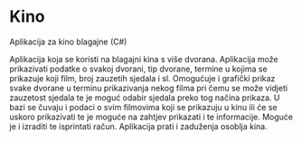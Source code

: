 # Kino
Aplikacija za kino blagajne (C#)

Aplikacija koja se koristi na blagajni kina s više dvorana.
Aplikacija može prikazivati podatke o svakoj dvorani, tip dvorane, 
termine u kojima se prikazuje koji film, broj zauzetih sjedala i sl. 
Omogućuje i grafički prikaz svake dvorane u terminu prikazivanja nekog filma 
pri čemu se može vidjeti zauzetost sjedala te je moguć odabir sjedala preko tog načina prikaza. 
U bazi se čuvaju i podaci o svim filmovima koji se prikazuju u kinu ili će se uskoro prikazivati te je moguće 
na zahtjev prikazati i te informacije. Moguće je i izraditi te isprintati račun.
Aplikacija prati i zaduženja osoblja kina.
